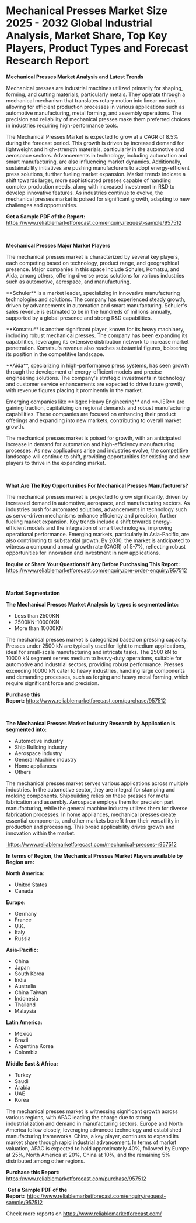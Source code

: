 <p><h1>Mechanical Presses Market Size 2025 - 2032 Global Industrial Analysis, Market Share, Top Key Players, Product Types and Forecast Research Report</h1></p><p><strong>Mechanical Presses Market Analysis and Latest Trends</strong></p>
<p><p>Mechanical presses are industrial machines utilized primarily for shaping, forming, and cutting materials, particularly metals. They operate through a mechanical mechanism that translates rotary motion into linear motion, allowing for efficient production processes in various applications such as automotive manufacturing, metal forming, and assembly operations. The precision and reliability of mechanical presses make them preferred choices in industries requiring high-performance tools.</p><p>The Mechanical Presses Market is expected to grow at a CAGR of 8.5% during the forecast period. This growth is driven by increased demand for lightweight and high-strength materials, particularly in the automotive and aerospace sectors. Advancements in technology, including automation and smart manufacturing, are also influencing market dynamics. Additionally, sustainability initiatives are pushing manufacturers to adopt energy-efficient press solutions, further fueling market expansion. Market trends indicate a shift towards larger, more sophisticated presses capable of handling complex production needs, along with increased investment in R&D to develop innovative features. As industries continue to evolve, the mechanical presses market is poised for significant growth, adapting to new challenges and opportunities.</p></p>
<p><strong>Get a Sample PDF of the Report:&nbsp;</strong> <a href="https://www.reliablemarketforecast.com/enquiry/request-sample/957512?utm_campaign=1743&utm_medium=2&utm_source=Github&utm_content=ia&utm_term=30012025&utm_id=mechanical-presses">https://www.reliablemarketforecast.com/enquiry/request-sample/957512</a></p>
<p>&nbsp;</p>
<p><strong>Mechanical Presses Major Market Players</strong></p>
<p><p>The mechanical presses market is characterized by several key players, each competing based on technology, product range, and geographical presence. Major companies in this space include Schuler, Komatsu, and Aida, among others, offering diverse press solutions for various industries such as automotive, aerospace, and manufacturing.</p><p>**Schuler** is a market leader, specializing in innovative manufacturing technologies and solutions. The company has experienced steady growth, driven by advancements in automation and smart manufacturing. Schuler's sales revenue is estimated to be in the hundreds of millions annually, supported by a global presence and strong R&D capabilities.</p><p>**Komatsu** is another significant player, known for its heavy machinery, including robust mechanical presses. The company has been expanding its capabilities, leveraging its extensive distribution network to increase market penetration. Komatsu's revenue also reaches substantial figures, bolstering its position in the competitive landscape.</p><p>**Aida**, specializing in high-performance press systems, has seen growth through the development of energy-efficient models and precise engineering solutions. The company's strategic investments in technology and customer service enhancements are expected to drive future growth, with revenue figures placing it prominently in the market.</p><p>Emerging companies like **Isgec Heavy Engineering** and **JIER** are gaining traction, capitalizing on regional demands and robust manufacturing capabilities. These companies are focused on enhancing their product offerings and expanding into new markets, contributing to overall market growth.</p><p>The mechanical presses market is poised for growth, with an anticipated increase in demand for automation and high-efficiency manufacturing processes. As new applications arise and industries evolve, the competitive landscape will continue to shift, providing opportunities for existing and new players to thrive in the expanding market.</p></p>
<p>&nbsp;</p>
<p><strong>What Are The Key Opportunities For Mechanical Presses Manufacturers?</strong></p>
<p><p>The mechanical presses market is projected to grow significantly, driven by increased demand in automotive, aerospace, and manufacturing sectors. As industries push for automated solutions, advancements in technology such as servo-driven mechanisms enhance efficiency and precision, further fueling market expansion. Key trends include a shift towards energy-efficient models and the integration of smart technologies, improving operational performance. Emerging markets, particularly in Asia-Pacific, are also contributing to substantial growth. By 2030, the market is anticipated to witness a compound annual growth rate (CAGR) of 5-7%, reflecting robust opportunities for innovation and investment in new applications.</p></p>
<p><strong>Inquire or Share Your Questions If Any Before Purchasing This Report:</strong> <a href="https://www.reliablemarketforecast.com/enquiry/pre-order-enquiry/957512?utm_campaign=1743&utm_medium=2&utm_source=Github&utm_content=ia&utm_term=30012025&utm_id=mechanical-presses">https://www.reliablemarketforecast.com/enquiry/pre-order-enquiry/957512</a></p>
<p>&nbsp;</p>
<p><strong>Market Segmentation</strong></p>
<p><strong>The Mechanical Presses Market Analysis by types is segmented into:</strong></p>
<p><ul><li>Less than 2500KN</li><li>2500KN-10000KN</li><li>More than 10000KN</li></ul></p>
<p><p>The mechanical presses market is categorized based on pressing capacity. Presses under 2500 kN are typically used for light to medium applications, ideal for small-scale manufacturing and intricate tasks. The 2500 kN to 10000 kN segment serves medium to heavy-duty operations, suitable for automotive and industrial sectors, providing robust performance. Presses exceeding 10000 kN cater to heavy industries, handling large components and demanding processes, such as forging and heavy metal forming, which require significant force and precision.</p></p>
<p><strong>Purchase this Report:&nbsp;</strong><a href="https://www.reliablemarketforecast.com/purchase/957512?utm_campaign=1743&utm_medium=2&utm_source=Github&utm_content=ia&utm_term=30012025&utm_id=mechanical-presses">https://www.reliablemarketforecast.com/purchase/957512</a></p>
<p>&nbsp;</p>
<p><strong>The Mechanical Presses Market Industry Research by Application is segmented into:</strong></p>
<p><ul><li>Automotive industry</li><li>Ship Building industry</li><li>Aerospace industry</li><li>General Machine industry</li><li>Home appliances</li><li>Others</li></ul></p>
<p><p>The mechanical presses market serves various applications across multiple industries. In the automotive sector, they are integral for stamping and molding components. Shipbuilding relies on these presses for metal fabrication and assembly. Aerospace employs them for precision part manufacturing, while the general machine industry utilizes them for diverse fabrication processes. In home appliances, mechanical presses create essential components, and other markets benefit from their versatility in production and processing. This broad applicability drives growth and innovation within the market.</p></p>
<p><a href="https://www.reliablemarketforecast.com/mechanical-presses-r957512?utm_campaign=1743&utm_medium=2&utm_source=Github&utm_content=ia&utm_term=30012025&utm_id=mechanical-presses">&nbsp;https://www.reliablemarketforecast.com/mechanical-presses-r957512</a></p>
<p><strong>In terms of Region, the Mechanical Presses Market Players available by Region are:</strong></p>
<p>
    <p> <strong> North America: </strong>
        <ul>
            <li>United States</li>
            <li>Canada</li>
        </ul>
        </p> 
    <p> <strong> Europe: </strong>
        <ul>
            <li>Germany</li>
            <li>France</li>
            <li>U.K.</li>
            <li>Italy</li>
            <li>Russia</li>
        </ul>
        </p> 
    <p> <strong> Asia-Pacific: </strong>
        <ul>
            <li>China</li>
            <li>Japan</li>
            <li>South Korea</li>
            <li>India</li>
            <li>Australia</li>
            <li>China Taiwan</li>
            <li>Indonesia</li>
            <li>Thailand</li>
            <li>Malaysia</li>
        </ul>
        </p> 
    <p> <strong> Latin America: </strong>
        <ul>
            <li>Mexico</li>
            <li>Brazil</li>
            <li>Argentina Korea</li>
            <li>Colombia</li>
        </ul>
        </p> 
    <p> <strong> Middle East & Africa: </strong>
        <ul>
            <li>Turkey</li>
            <li>Saudi</li>
            <li>Arabia</li>
            <li>UAE</li>
            <li>Korea</li>
        </ul>
    </p>
    </p>
<p><p>The mechanical presses market is witnessing significant growth across various regions, with APAC leading the charge due to strong industrialization and demand in manufacturing sectors. Europe and North America follow closely, leveraging advanced technology and established manufacturing frameworks. China, a key player, continues to expand its market share through rapid industrial advancement. In terms of market valuation, APAC is expected to hold approximately 40%, followed by Europe at 25%, North America at 20%, China at 10%, and the remaining 5% distributed among other regions.</p></p>
<p><strong>Purchase this Report: </strong><a href="https://www.reliablemarketforecast.com/purchase/957512?utm_campaign=1743&utm_medium=2&utm_source=Github&utm_content=ia&utm_term=30012025&utm_id=mechanical-presses">https://www.reliablemarketforecast.com/purchase/957512</a></p>
<p>&nbsp;<strong>Get a Sample PDF of the Report:&nbsp;&nbsp;</strong><a href="https://www.reliablemarketforecast.com/enquiry/request-sample/957512?utm_campaign=1743&utm_medium=2&utm_source=Github&utm_content=ia&utm_term=30012025&utm_id=mechanical-presses">https://www.reliablemarketforecast.com/enquiry/request-sample/957512</a></p>
<p><strong></strong></p>
<p>Check more reports on <a href="https://www.reliablemarketforecast.com/?utm_campaign=1743&utm_medium=2&utm_source=Github&utm_content=ia&utm_term=30012025&utm_id=mechanical-presses">https://www.reliablemarketforecast.com/</a></p>